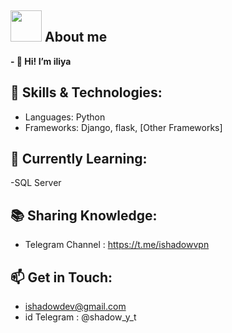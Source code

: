 ## <picture><img src="https://github.com/user-attachments/assets/967f3c8a-1cc4-425b-a8fd-bbe6a4d9772a" width=50px></picture> **About me**

**- 👋 Hi! I’m iliya**

## 🔧 Skills & Technologies:

- Languages: Python
- Frameworks: Django, flask, [Other Frameworks]
## 🌱 Currently Learning:

-SQL Server

## 📚 Sharing Knowledge:

- Telegram Channel : https://t.me/ishadowvpn

## 📫 Get in Touch:

- ishadowdev@gmail.com
- id Telegram : @shadow_y_t
